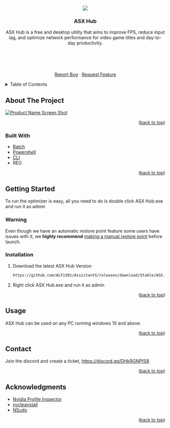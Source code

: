 <div id="top"></div>
<!--
*** Thanks for checking out the Best-README-Template. If you have a suggestion
*** that would make this better, please fork the repo and create a pull request
*** or simply open an issue with the tag "enhancement".
*** Don't forget to give the project a star!
*** Thanks again! Now go create something AMAZING! :D
-->



<!-- PROJECT LOGO -->
<br />
<div align="center">
  <a href="https://github.com/ALFiX01/AssistantX">
    <img src="https://github.com/ALFiX01/AssistantX/blob/main/Files/Images/Icon.png?raw=true">
  </a>

<h3 align="center">ASX Hub</h3>

  <p align="center">
    ASX Hub is a free and desktop utility that aims to improve FPS, reduce input lag, and optimize network performance for video game titles and day-to-day productivity.
  <p align="center">
    <br />
    <br />
    <br />
    <br />
    <a href="https://github.com/ALFiX01/AssistantX/issues">Report Bug</a>
    ·
    <a href="https://github.com/ALFiX01/AssistantX/issues">Request Feature</a>
  </p>
</div>



<!-- TABLE OF CONTENTS -->
<details>
  <summary>Table of Contents</summary>
  <ol>
    <li>
      <a href="#about-the-project">About The Project</a>
      <ul>
        <li><a href="#built-with">Built With</a></li>
      </ul>
    </li>
    <li>
      <a href="#getting-started">Getting Started</a>
      <ul>
        <li><a href="#installation">Installation</a></li>
      </ul>
    </li>
    <li><a href="#usage">Usage</a></li>
    <li><a href="#contributing">Contributing</a></li>
    <li><a href="#license">License</a></li>
    <li><a href="#contact">Contact</a></li>
    <li><a href="#acknowledgments">Acknowledgments</a></li>
  </ol>
</details>



<!-- ABOUT THE PROJECT -->
## About The Project

[![Product Name Screen Shot][product-screenshot]](https://example.com)

<p align="right">(<a href="#top">back to top</a>)</p>



### Built With

* [Batch](https://docs.microsoft.com/en-us/windows-server/administration/windows-commands/windows-commands)
* [Powershell](https://docs.microsoft.com/en-us/powershell/)
* [CLI](https://www.google.com/url?sa=t&rct=j&q=&esrc=s&source=web&cd=&cad=rja&uact=8&ved=2ahUKEwjQ46f--LD4AhWCIEQIHR5CDIMQFnoECAUQAQ&url=https%3A%2F%2Fen.wikipedia.org%2Fwiki%2FCommand-line_interface&usg=AOvVaw3Zaova7HVAG2DR4ROgZNEc)
* REG


<p align="right">(<a href="#top">back to top</a>)</p>



<!-- GETTING STARTED -->


## Getting Started

To run the optimizer is easy, all you need to do is double click ASX Hub.exe and run it as admin

### Warning

Even though we have an automatic restore point feature some users have issues with it, we **highly recommend** [making a manual restore point](https://support.microsoft.com/en-us/windows/create-a-system-restore-point-77e02e2a-3298-c869-9974-ef5658ea3be9) before launch.


### Installation

1. Download the latest ASX Hub Version
   ```sh
   https://github.com/ALFiX01/AssistantX/releases/download/Stable/ASX.Hub.exe
   ```
2. Right click ASX Hub.exe and run it as admin

<p align="right">(<a href="#top">back to top</a>)</p>




<!-- USAGE EXAMPLES -->
## Usage

ASX Hub can be used on any PC running windows 10 and above.

<p align="right">(<a href="#top">back to top</a>)</p>


<!-- CONTACT -->
## Contact

Join the discord and create a ticket,
https://discord.gg/DHkRGNPfS8

<!-- Project Link: [https://github.com/ALFiX01/AssistantX](https://github.com/ALFiX01/AssistantX) -->

<p align="right">(<a href="#top">back to top</a>)</p>



<!-- ACKNOWLEDGMENTS -->
## Acknowledgments

* [Nvidia Profile Inspector](https://github.com/Orbmu2k/nvidiaProfileInspector)
* [nvcleanstall](https://www.techpowerup.com/download/techpowerup-nvcleanstall/)
* [NSudo](https://github.com/M2Team/NSudo)

<p align="right">(<a href="#top">back to top</a>)</p>



<!-- MARKDOWN LINKS & IMAGES -->
<!-- https://www.markdownguide.org/basic-syntax/#reference-style-links -->
[product-screenshot]: https://media.discordapp.net/attachments/1019670072333189280/1210655465025835048/image.png?ex=661043c3&is=65fdcec3&hm=c0c33506ff82daeea3d8d99cc6baca60366ca6247485afb867959b8e22250734&=&format=webp&quality=lossless&width=1044&height=671
